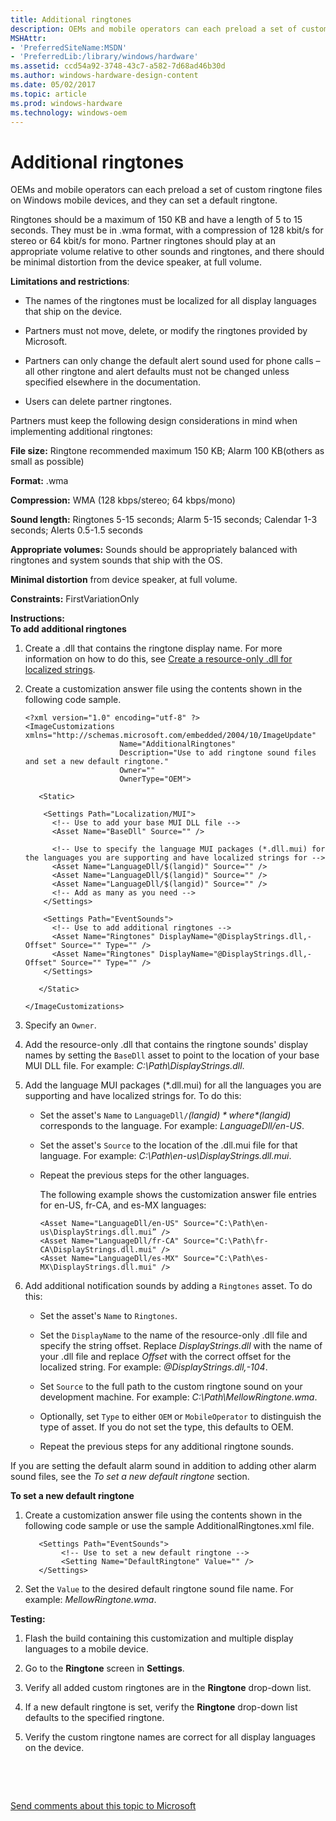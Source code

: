 ```yaml
---
title: Additional ringtones
description: OEMs and mobile operators can each preload a set of custom ringtone files on Windows mobile devices, and they can set a default ringtone.
MSHAttr:
- 'PreferredSiteName:MSDN'
- 'PreferredLib:/library/windows/hardware'
ms.assetid: ccd54a92-3748-43c7-a582-7d68ad46b30d
ms.author: windows-hardware-design-content
ms.date: 05/02/2017
ms.topic: article
ms.prod: windows-hardware
ms.technology: windows-oem
---
```


# Additional ringtones


OEMs and mobile operators can each preload a set of custom ringtone files on Windows mobile devices, and they can set a default ringtone.

Ringtones should be a maximum of 150 KB and have a length of 5 to 15 seconds. They must be in .wma format, with a compression of 128 kbit/s for stereo or 64 kbit/s for mono. Partner ringtones should play at an appropriate volume relative to other sounds and ringtones, and there should be minimal distortion from the device speaker, at full volume.

**Limitations and restrictions**:

-   The names of the ringtones must be localized for all display languages that ship on the device.

-   Partners must not move, delete, or modify the ringtones provided by Microsoft.

-   Partners can only change the default alert sound used for phone calls – all other ringtone and alert defaults must not be changed unless specified elsewhere in the documentation.

-   Users can delete partner ringtones.

Partners must keep the following design considerations in mind when implementing additional ringtones:

**File size:** Ringtone recommended maximum 150 KB; Alarm 100 KB(others as small as possible)

**Format:** .wma

**Compression:** WMA (128 kbps/stereo; 64 kbps/mono)

**Sound length:** Ringtones 5-15 seconds; Alarm 5-15 seconds; Calendar 1-3 seconds; Alerts 0.5-1.5 seconds

**Appropriate volumes:** Sounds should be appropriately balanced with ringtones and system sounds that ship with the OS.

**Minimal distortion** from device speaker, at full volume.

<a href="" id="constraints---firstvariationonly"></a>**Constraints:** FirstVariationOnly  

<a href="" id="instructions-"></a>**Instructions:**  
**To add additional ringtones**

1.  Create a .dll that contains the ringtone display name. For more information on how to do this, see [Create a resource-only .dll for localized strings](create-a-resource-only-dll-for-localized-strings.md).

2.  Create a customization answer file using the contents shown in the following code sample.

    ``` syntax
    <?xml version="1.0" encoding="utf-8" ?>
    <ImageCustomizations xmlns="http://schemas.microsoft.com/embedded/2004/10/ImageUpdate"  
                         Name="AdditionalRingtones"  
                         Description="Use to add ringtone sound files and set a new default ringtone."  
                         Owner=""
                         OwnerType="OEM"> 
      
       <Static>  

        <Settings Path="Localization/MUI">  
          <!-- Use to add your base MUI DLL file -->
          <Asset Name="BaseDll" Source="" />

          <!-- Use to specify the language MUI packages (*.dll.mui) for the languages you are supporting and have localized strings for -->
          <Asset Name="LanguageDll/$(langid)" Source="" />
          <Asset Name="LanguageDll/$(langid)" Source="" />
          <Asset Name="LanguageDll/$(langid)" Source="" />
          <!-- Add as many as you need -->         
        </Settings>  

        <Settings Path="EventSounds">  
          <!-- Use to add additional ringtones -->
          <Asset Name="Ringtones" DisplayName="@DisplayStrings.dll,-Offset" Source="" Type="" />
          <Asset Name="Ringtones" DisplayName="@DisplayStrings.dll,-Offset" Source="" Type="" />
        </Settings>  

       </Static>

    </ImageCustomizations>
    ```

3.  Specify an `Owner`.

4.  Add the resource-only .dll that contains the ringtone sounds' display names by setting the `BaseDll` asset to point to the location of your base MUI DLL file. For example: *C:\\Path\\DisplayStrings.dll*.

5.  Add the language MUI packages (\*.dll.mui) for all the languages you are supporting and have localized strings for. To do this:

    -   Set the asset's `Name` to `LanguageDll/`*$(langid)* where *$(langid)* corresponds to the language. For example: *LanguageDll/en-US*.

    -   Set the asset's `Source` to the location of the .dll.mui file for that language. For example: *C:\\Path\\en-us\\DisplayStrings.dll.mui*.

    -   Repeat the previous steps for the other languages.

        The following example shows the customization answer file entries for en-US, fr-CA, and es-MX languages:

        ``` syntax
        <Asset Name="LanguageDll/en-US" Source="C:\Path\en-us\DisplayStrings.dll.mui” />
        <Asset Name="LanguageDll/fr-CA" Source="C:\Path\fr-CA\DisplayStrings.dll.mui" />
        <Asset Name="LanguageDll/es-MX" Source="C:\Path\es-MX\DisplayStrings.dll.mui" />
        ```

6.  Add additional notification sounds by adding a `Ringtones` asset. To do this:

    -   Set the asset's `Name` to `Ringtones`.

    -   Set the `DisplayName` to the name of the resource-only .dll file and specify the string offset. Replace *DisplayStrings.dll* with the name of your .dll file and replace *Offset* with the correct offset for the localized string. For example: *@DisplayStrings.dll,-104*.

    -   Set `Source` to the full path to the custom ringtone sound on your development machine. For example: *C:\\Path\\MellowRingtone.wma*.

    -   Optionally, set `Type` to either `OEM` or `MobileOperator` to distinguish the type of asset. If you do not set the type, this defaults to OEM.

    -   Repeat the previous steps for any additional ringtone sounds.

If you are setting the default alarm sound in addition to adding other alarm sound files, see the *To set a new default ringtone* section.

**To set a new default ringtone**

1.  Create a customization answer file using the contents shown in the following code sample or use the sample AdditionalRingtones.xml file.

    ``` syntax
       <Settings Path="EventSounds">
            <!-- Use to set a new default ringtone -->
            <Setting Name="DefaultRingtone" Value="" />
       </Settings>
    ```

2.  Set the `Value` to the desired default ringtone sound file name. For example: *MellowRingtone.wma*.

<a href="" id="testing-"></a>**Testing:**  
1.  Flash the build containing this customization and multiple display languages to a mobile device.

2.  Go to the **Ringtone** screen in **Settings**.

3.  Verify all added custom ringtones are in the **Ringtone** drop-down list.

4.  If a new default ringtone is set, verify the **Ringtone** drop-down list defaults to the specified ringtone.

5.  Verify the custom ringtone names are correct for all display languages on the device.

 

 

[Send comments about this topic to Microsoft](mailto:wsddocfb@microsoft.com?subject=Documentation%20feedback%20%5Bp_phCustomization\p_phCustomization%5D:%20Additional%20ringtones%20%20RELEASE:%20%289/7/2016%29&body=%0A%0APRIVACY%20STATEMENT%0A%0AWe%20use%20your%20feedback%20to%20improve%20the%20documentation.%20We%20don't%20use%20your%20email%20address%20for%20any%20other%20purpose,%20and%20we'll%20remove%20your%20email%20address%20from%20our%20system%20after%20the%20issue%20that%20you're%20reporting%20is%20fixed.%20While%20we're%20working%20to%20fix%20this%20issue,%20we%20might%20send%20you%20an%20email%20message%20to%20ask%20for%20more%20info.%20Later,%20we%20might%20also%20send%20you%20an%20email%20message%20to%20let%20you%20know%20that%20we've%20addressed%20your%20feedback.%0A%0AFor%20more%20info%20about%20Microsoft's%20privacy%20policy,%20see%20http://privacy.microsoft.com/default.aspx. "Send comments about this topic to Microsoft")




